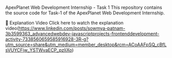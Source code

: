 ApexPlanet Web Development Internship - Task 1
This repository contains the source code for Task-1 of the ApexPlanet Web Development Internship.

🔗 Explanation Video
Click here to watch the explanation video(https://www.linkedin.com/posts/sowmya-patnam-3b3599363_advancedwebdev-javascriptprojects-frontenddevelopment-activity-7338560659585916928-3R-g?utm_source=share&utm_medium=member_desktop&rcm=ACoAAFpSQ_cBfLsVUYCFjw_YSTWvaECP_pzIiXo)

